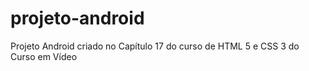 # projeto-android
Projeto Android criado no Capítulo 17 do curso de HTML 5 e CSS 3 do Curso em Vídeo
